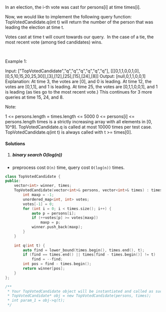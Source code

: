 In an election, the i-th vote was cast for persons[i] at time times[i].

Now, we would like to implement the following query function: TopVotedCandidate.q(int t) will return the number of the person that was leading the election at time t.  

Votes cast at time t will count towards our query.  In the case of a tie, the most recent vote (among tied candidates) wins.

 

Example 1:

Input: ["TopVotedCandidate","q","q","q","q","q","q"], [[[0,1,1,0,0,1,0],[0,5,10,15,20,25,30]],[3],[12],[25],[15],[24],[8]]
Output: [null,0,1,1,0,0,1]
Explanation: 
At time 3, the votes are [0], and 0 is leading.
At time 12, the votes are [0,1,1], and 1 is leading.
At time 25, the votes are [0,1,1,0,0,1], and 1 is leading (as ties go to the most recent vote.)
This continues for 3 more queries at time 15, 24, and 8.
 

Note:

1 <= persons.length = times.length <= 5000
0 <= persons[i] <= persons.length
times is a strictly increasing array with all elements in [0, 10^9].
TopVotedCandidate.q is called at most 10000 times per test case.
TopVotedCandidate.q(int t) is always called with t >= times[0].

#### Solutions

1. ##### binary search O(log(n))

- preprocess cost `O(n)` time, query cost `O(log(n))` times.

```cpp
class TopVotedCandidate {
public:
    vector<int> winner, times;
    TopVotedCandidate(vector<int>& persons, vector<int>& times) : times(times) {
        int maxp = -1;
        unordered_map<int, int> votes;
        votes[-1] = 0;
        for (int i = 0; i < times.size(); i++) {
            auto p = persons[i];
            if (++votes[p] >= votes[maxp])
                maxp = p;
            winner.push_back(maxp);
        }
    }
    
    int q(int t) {
        auto find = lower_bound(times.begin(), times.end(), t);
        if (find == times.end() || times[find - times.begin()] != t)
            find = --find;
        int pos = find - times.begin();
        return winner[pos];
    }
};

/**
 * Your TopVotedCandidate object will be instantiated and called as such:
 * TopVotedCandidate* obj = new TopVotedCandidate(persons, times);
 * int param_1 = obj->q(t);
 */
```